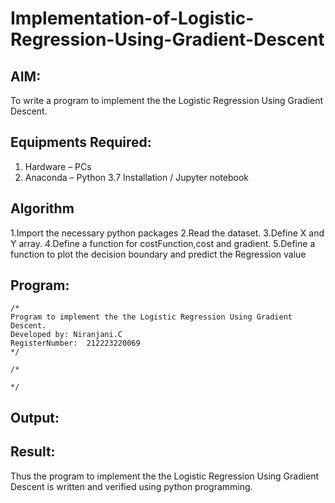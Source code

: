 # Implementation-of-Logistic-Regression-Using-Gradient-Descent

## AIM:
To write a program to implement the the Logistic Regression Using Gradient Descent.

## Equipments Required:
1. Hardware – PCs
2. Anaconda – Python 3.7 Installation / Jupyter notebook

## Algorithm
1.Import the necessary python packages
2.Read the dataset.
3.Define X and Y array.
4.Define a function for costFunction,cost and gradient.
5.Define a function to plot the decision boundary and predict the Regression value


## Program:
```
/*
Program to implement the the Logistic Regression Using Gradient Descent.
Developed by: Niranjani.C
RegisterNumber:  212223220069
*/
```
```
/*

*/
```

## Output:


## Result:
Thus the program to implement the the Logistic Regression Using Gradient Descent is written and verified using python programming.

